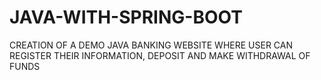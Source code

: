 # JAVA-WITH-SPRING-BOOT
CREATION OF A DEMO JAVA BANKING WEBSITE WHERE USER CAN REGISTER THEIR INFORMATION, DEPOSIT AND MAKE WITHDRAWAL OF FUNDS

